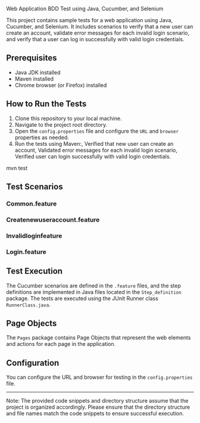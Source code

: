 Web Application BDD Test using Java, Cucumber, and Selenium

This project contains sample tests for a web application using Java, Cucumber, and Selenium. It includes scenarios to verify that a new user can create an account, validate error messages for each invalid login scenario, and verify that a user can log in successfully with valid login credentials.

## Prerequisites

- Java JDK installed
- Maven installed
- Chrome browser (or Firefox) installed

## How to Run the Tests

1. Clone this repository to your local machine.
2. Navigate to the project root directory.
3. Open the `config.properties` file and configure the `URL` and `browser` properties as needed.
4. Run the tests using Maven:, 
Verified that new user can create an account,
Validated error messages for each invalid login scenario,
Verified user can login successfully with valid login credentials.

mvn test

## Test Scenarios

### Common.feature

### Createnewuseraccount.feature

### Invalidloginfeature

### Login.feature

## Test Execution

The Cucumber scenarios are defined in the `.feature` files, and the step definitions are implemented in Java files located in the `Step_definition` package. The tests are executed using the JUnit Runner class `RunnerClass.java`.

## Page Objects

The `Pages` package contains Page Objects that represent the web elements and actions for each page in the application.

## Configuration

You can configure the URL and browser for testing in the `config.properties` file.

---
Note: The provided code snippets and directory structure assume that the project is organized accordingly. Please ensure that the directory structure and file names match the code snippets to ensure successful execution.
